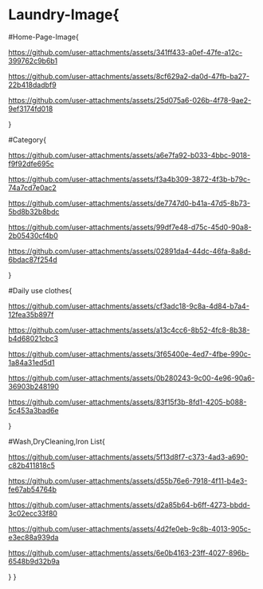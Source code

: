 # Laundry-Image{

#Home-Page-Image{

https://github.com/user-attachments/assets/341ff433-a0ef-47fe-a12c-399762c9b6b1

https://github.com/user-attachments/assets/8cf629a2-da0d-47fb-ba27-22b418dadbf9

https://github.com/user-attachments/assets/25d075a6-026b-4f78-9ae2-9ef3174fd018

}


#Category{

https://github.com/user-attachments/assets/a6e7fa92-b033-4bbc-9018-f9f92dfe695c
     
https://github.com/user-attachments/assets/f3a4b309-3872-4f3b-b79c-74a7cd7e0ac2
     
https://github.com/user-attachments/assets/de7747d0-b41a-47d5-8b73-5bd8b32b8bdc

https://github.com/user-attachments/assets/99df7e48-d75c-45d0-90a8-2b05430cf4b0

https://github.com/user-attachments/assets/02891da4-44dc-46fa-8a8d-6bdac87f254d

}


#Daily use clothes{

https://github.com/user-attachments/assets/cf3adc18-9c8a-4d84-b7a4-12fea35b897f

https://github.com/user-attachments/assets/a13c4cc6-8b52-4fc8-8b38-b4d68021cbc3

https://github.com/user-attachments/assets/3f65400e-4ed7-4fbe-990c-1a84a31ed5d1

https://github.com/user-attachments/assets/0b280243-9c00-4e96-90a6-36903b248190

https://github.com/user-attachments/assets/83f15f3b-8fd1-4205-b088-5c453a3bad6e

}


#Wash,DryCleaning,Iron List{

https://github.com/user-attachments/assets/5f13d8f7-c373-4ad3-a690-c82b411818c5

https://github.com/user-attachments/assets/d55b76e6-7918-4f11-b4e3-fe67ab54764b

https://github.com/user-attachments/assets/d2a85b64-b6ff-4273-bbdd-3c02ecc33f80

https://github.com/user-attachments/assets/4d2fe0eb-9c8b-4013-905c-e3ec88a939da

https://github.com/user-attachments/assets/6e0b4163-23ff-4027-896b-6548b9d32b9a

}
}
